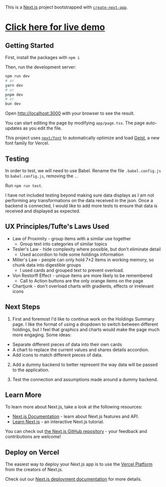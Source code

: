 This is a [Next.js](https://nextjs.org) project bootstrapped with [`create-next-app`](https://nextjs.org/docs/app/api-reference/cli/create-next-app).

# [Click here for live demo](https://vest-take-home.vercel.app/)

## Getting Started

First, install the packages with `npm i`

Then, run the development server:

```bash
npm run dev
# or
yarn dev
# or
pnpm dev
# or
bun dev
```

Open [http://localhost:3000](http://localhost:3000) with your browser to see the result.

You can start editing the page by modifying `app/page.tsx`. The page auto-updates as you edit the file.

This project uses [`next/font`](https://nextjs.org/docs/app/building-your-application/optimizing/fonts) to automatically optimize and load [Geist](https://vercel.com/font), a new font family for Vercel.

## Testing

In order to test, we will need to use Babel. Rename the file `.babel.config.js` to `babel.config.js`, removing the `.`. 

Run `npm run test`.

I have not included testing beyond making sure data displays as I am not performing any transformations on the data received in the json. Once a backend is connected, I would like to add more tests to ensure that data is received and displayed as expected.

## UX Principles/Tufte's Laws Used

- Law of Proximity - group items with a similar use together
  - Group text into categories of similar topics
- Tesler's Law - hide complexity where possible, but don't eliminate detail
  - Used accordion to hide some holdings information
- Miller's Law - people can only hold 7±2 items in working memory, so chunk data into digestible groups
  - I used cards and grouped text to prevent overload.
- Von Restorff Effect - unique items are more likely to be remembered
  - Call to Action buttons are the only orange items on the page
- Chartjunk - don't overload charts with gradients, effects or irrelevant icons

## Next Steps

1. First and foremost I'd like to continue work on the Holdings Summary page. I like the format of using a dropdown to switch between different holdings, but I feel that graphics and charts would make the page much more engaging. Some ideas:

  - Separate different pieces of data into their own cards
  - A chart to replace the current values and shares details accordion.
  - Add icons to match different pieces of data.

2. Add a dummy backend to better represent the way data will be passed to the application.

3. Test the connection and assumptions made around a dummy backend.

## Learn More

To learn more about Next.js, take a look at the following resources:

- [Next.js Documentation](https://nextjs.org/docs) - learn about Next.js features and API.
- [Learn Next.js](https://nextjs.org/learn) - an interactive Next.js tutorial.

You can check out [the Next.js GitHub repository](https://github.com/vercel/next.js) - your feedback and contributions are welcome!

## Deploy on Vercel

The easiest way to deploy your Next.js app is to use the [Vercel Platform](https://vercel.com/new?utm_medium=default-template&filter=next.js&utm_source=create-next-app&utm_campaign=create-next-app-readme) from the creators of Next.js.

Check out our [Next.js deployment documentation](https://nextjs.org/docs/app/building-your-application/deploying) for more details.
